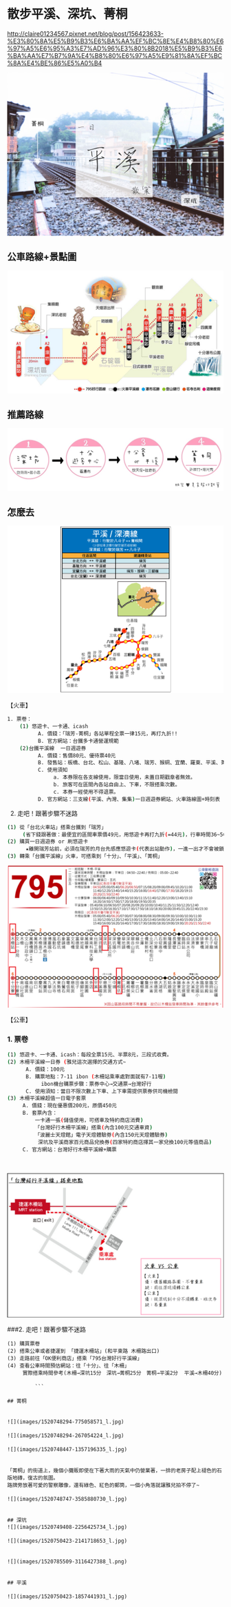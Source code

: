# 散步平溪、深坑、菁桐

http://claire01234567.pixnet.net/blog/post/156423633-%E3%80%8A%E5%B9%B3%E6%BA%AA%EF%BC%8E%E4%B8%80%E6%97%A5%E6%95%A3%E7%AD%96%E3%80%8B2018%E5%B9%B3%E6%BA%AA%E7%B7%9A%E4%B8%80%E6%97%A5%E9%81%8A%EF%BC%8A%E4%BE%86%E5%A0%B4

![](images/1520701067-781160764_l.jpg)


## 公車路線+景點圖

![](images/1520764096-2049355064_l.png)


## 推薦路線


![](images/1520862214-1873867138_l.jpg)


## 怎麼去

![](images/1520769172-700205408.png)


【火車】





```sh
1. 票卷：
    (1) 悠遊卡、一卡通、icash
          A. 價錢：「瑞芳-菁桐」各站單程全票一律15元，再打九折!!
          B. 官方網站：台鐵多卡通營運規範
    (2)台鐵平溪線  一日週遊券
          A. 價錢：售價80元、優待票40元
          B. 發售站：板橋、台北、松山、基隆、八堵、瑞芳、猴硐、宜蘭、羅東、平溪、菁桐、十分
          C. 使用須知
               a. 本券限在各支線使用，限當日使用，未蓋日期戳章者無效。
               b. 旅客可在區間內各站自由上、下車，不限搭乘次數。
               c. 本券一經使用不得退票。
          D. 官方網站：三支線(平溪、內灣、集集)一日週遊券網站、火車路線圖+時刻表

```


2. 走吧！跟著步驟不迷路

```sh
(1) 從「台北火車站」搭乘台鐵到「瑞芳」
     (省下錢跟著做：最便宜的區間車票價49元，用悠遊卡再打九折(=44元)，行車時間36~56分)
(2) 購買一日週遊券 or 刷悠遊卡
      ★離開瑞芳站前，必須在瑞芳的月台先感應悠遊卡(代表出站動作)，一進一出才不會被鎖卡
(3) 轉乘「台鐵平溪線」火車，可搭乘到「十分」、「平溪」、「菁桐」

```



![](images/1520763573-3747573193_l.png)

【公車】

### 1. 票卷
```sh
(1) 悠遊卡、一卡通、icash：每段全票15元、半票8元，三段式收費。
(2) 木柵平溪線一日券 (雅兒這次選擇的交通方式~
      A. 價錢：100元
      B. 購票地點：7-11 ibon (木柵站乘車處對面就有7-11喔)
           ibon機台購票步驟：票券中心→交通票→台灣好行
      C. 使用須知：當日不限次數上下車、上下車需提供票券供司機檢閱
(3) 木柵平溪線超值一日電子套票
     A. 價錢：現在優惠價200元，原價450元
     B. 套票內含：
         一卡通一張(儲值使用，可搭車及特約商店消費)
         「台灣好行木柵平溪線」搭乘(內含100元交通車資)
         「波麗士天燈館」電子天燈體驗劵(內含150元天燈體驗券)
          深坑及平溪商家百元商品兌換券(四家特約商店擇其一家兌換100元等值商品)
     C. 官方網站：台灣好行木柵平溪線+購票
     
 
```

![](images/1520785043-2129737043_l.png)

 ###2. 走吧！跟著步驟不迷路
 
```
(1) 購買票卷
(2) 搭乘公車或者捷運到 「捷運木柵站」(和平東路 木柵路出口)
(3) 走路前往「OK便利商店」搭乘「795台灣好行平溪線」
(4) 查看公車時間預估網站：往「十分」、往「木柵」
     實際搭乘時間參考(木柵→深坑15分　深坑→菁桐25分　菁桐→平溪2分  平溪→木柵40分)  
             
         ```
         
## 菁桐
         

![](images/1520748294-775058571_l.jpg)

![](images/1520748294-267054224_l.jpg)

![](images/1520748447-1357196335_l.jpg)


「菁桐」的街道上，幾個小攤販即使在下著大雨的天氣中仍營業著，一排的老房子配上褪色的石版地磚，復古的氛圍。
路牌旁放著可愛的警察雕像，還有綠色、紅色的郵筒，一個小角落就讓雅兒拍不停了~

![](images/1520748747-3585880730_l.jpg)


## 深坑
![](images/1520749408-2256425734_l.jpg)

![](images/1520750423-2141718653_l.jpg)


![](images/1520785509-3116427388_l.png)


## 平溪

![](images/1520750423-1857441931_l.jpg)
